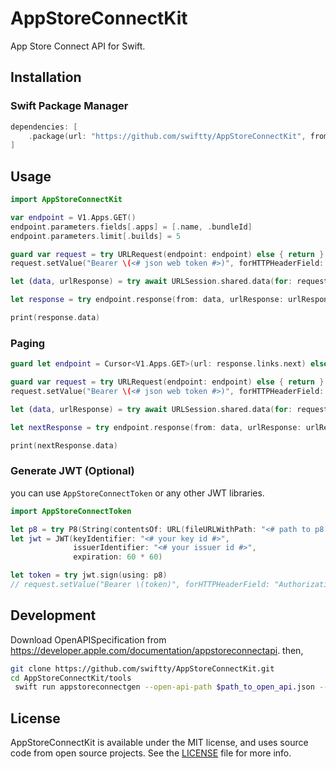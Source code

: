 # AppStoreConnectKit

App Store Connect API for Swift.

## Installation

### Swift Package Manager

```swift
dependencies: [
    .package(url: "https://github.com/swiftty/AppStoreConnectKit", from: "0.0.4")
]
```

## Usage

```swift
import AppStoreConnectKit

var endpoint = V1.Apps.GET()
endpoint.parameters.fields[.apps] = [.name, .bundleId]
endpoint.parameters.limit[.builds] = 5

guard var request = try URLRequest(endpoint: endpoint) else { return }
request.setValue("Bearer \(<# json web token #>)", forHTTPHeaderField: "Authorization")

let (data, urlResponse) = try await URLSession.shared.data(for: request)

let response = try endpoint.response(from: data, urlResponse: urlResponse as! HTTPURLResponse)

print(response.data)
```

### Paging

```swift
guard let endpoint = Cursor<V1.Apps.GET>(url: response.links.next) else { return }

guard var request = try URLRequest(endpoint: endpoint) else { return }
request.setValue("Bearer \(<# json web token #>)", forHTTPHeaderField: "Authorization")

let (data, urlResponse) = try await URLSession.shared.data(for: request)

let nextResponse = try endpoint.response(from: data, urlResponse: urlResponse as! HTTPURLResponse)

print(nextResponse.data)
```

### Generate JWT (Optional)

you can use `AppStoreConnectToken` or any other JWT libraries.

```swift
import AppStoreConnectToken

let p8 = try P8(String(contentsOf: URL(fileURLWithPath: "<# path to p8 file #>"))
let jwt = JWT(keyIdentifier: "<# your key id #>",
              issuerIdentifier: "<# your issuer id #>",
              expiration: 60 * 60)

let token = try jwt.sign(using: p8)
// request.setValue("Bearer \(token)", forHTTPHeaderField: "Authorization")
```

## Development

Download OpenAPISpecification from https://developer.apple.com/documentation/appstoreconnectapi. then,

```sh
git clone https://github.com/swiftty/AppStoreConnectKit.git
cd AppStoreConnectKit/tools
 swift run appstoreconnectgen --open-api-path $path_to_open_api.json --output ../Sources/AppStoreConnectKit/autogenerated/
```

## License

AppStoreConnectKit is available under the MIT license, and uses source code from open source projects. See the [LICENSE](https://github.com/swiftty/AppStoreConnectKit/blob/main/LICENSE) file for more info.

